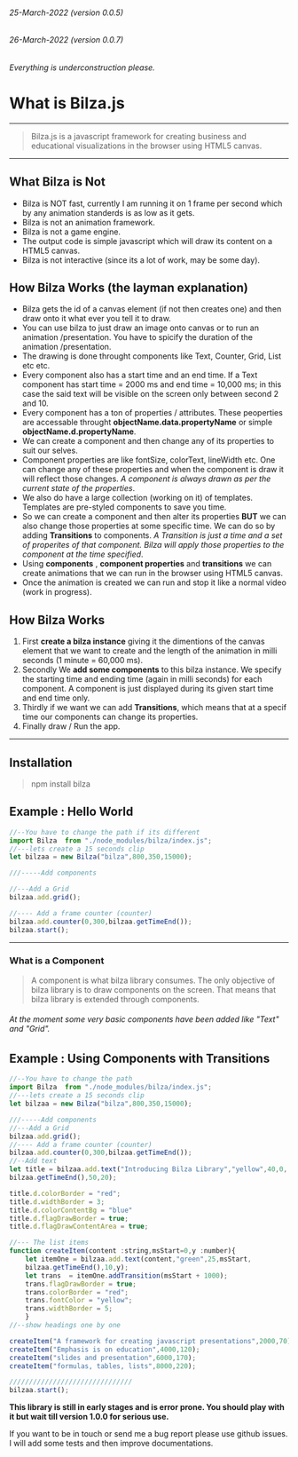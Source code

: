 ###### 25-March-2022 (version 0.0.5)
###### 26-March-2022 (version 0.0.7)
###### Everything is underconstruction please.

# What is Bilza.js

---
> Bilza.js is a javascript framework for creating business and educational visualizations in the browser using HTML5 canvas.
---


## What Bilza is Not
 - Bilza is NOT fast, currently I am running it on 1 frame per second which by any animation standerds is as low as it gets.
 - Bilza is not an animation framework.
 - Bilza is not a game engine.
 - The output code is simple javascript which will draw its content on a HTML5 canvas.
- Bilza is not interactive (since its a lot of work, may be some day).

## How Bilza Works (the layman explanation)
- Bilza gets the id of a canvas element (if not then creates one) and then draw onto it what ever you tell it to draw.
- You can use bilza to just draw an image onto canvas or to run an animation /presentation. You have to spicify the duration of the animation /presentation.
- The drawing is done throught components like Text, Counter, Grid, List etc etc.
- Every component also has a start time and an end time. If a Text component has start time = 2000 ms and end time = 10,000 ms; in this case the said text will be visible on the screen only between second 2 and 10.
- Every component has a ton of properties / attributes. These peoperties are accessable throught **objectName.data.propertyName** or simple **objectName.d.propertyName**.
- We can create a component and then change any of its properties to suit our selves.
- Component properties are like fontSize, colorText, lineWidth etc. One can change any of these properties and when the component is draw it will reflect those changes. *A component is always drawn as per the current state of the properties*. 
- We also do have a large collection (working on it) of templates. Templates are pre-styled components to save you time.
- So we can create a component and then alter its properties **BUT** we can also change those properties at some specific time. We can do so by adding **Transitions** to components. *A Transition is just a time and a set of properites of that component. Bilza will apply those properties to the component at the time specified*.
- Using **components** , **component properties** and **transitions** we can create animations that we can run in the browser using HTML5 canvas.
- Once the animation is created we can run and stop it like a normal video (work in progress).

## How Bilza Works
1. First **create a bilza instance** giving it the dimentions of the canvas element that we want to create and the length of the animation in milli seconds (1 minute = 60,000 ms).
2. Secondly We **add some components** to this bilza instance. We specify the starting time and ending time (again in milli seconds) for each component. A component is just displayed during its given start time and end time only.
3. Thirdly if we want we can add **Transitions**, which means that at a specif time our components can change its properties.
4. Finally draw / Run the app.
---
## Installation

> npm install bilza

## Example : Hello World 

```javascript
//--You have to change the path if its different
import Bilza  from "./node_modules/bilza/index.js";
//---lets create a 15 seconds clip
let bilzaa = new Bilza("bilza",800,350,15000);

///-----Add components

//---Add a Grid
bilzaa.add.grid();

//---- Add a frame counter (counter)
bilzaa.add.counter(0,300,bilzaa.getTimeEnd());
bilzaa.start();
```
---

### What is a Component 

> A component is what bilza library consumes. The only objective of bilza library is to draw components on the screen. That means that bilza library is extended through components.

###### At the moment some very basic components have been added like "Text" and "Grid".

## Example : Using Components with Transitions

```javascript
//--You have to change the path 
import Bilza  from "./node_modules/bilza/index.js";
//---lets create a 15 seconds clip
let bilzaa = new Bilza("bilza",800,350,15000);

///-----Add components
//---Add a Grid
bilzaa.add.grid();
//---- Add a frame counter (counter)
bilzaa.add.counter(0,300,bilzaa.getTimeEnd());
//--Add text
let title = bilzaa.add.text("Introducing Bilza Library","yellow",40,0,
bilzaa.getTimeEnd(),50,20);

title.d.colorBorder = "red";
title.d.widthBorder = 3;
title.d.colorContentBg = "blue"
title.d.flagDrawBorder = true;
title.d.flagDrawContentArea = true;

//--- The list items
function createItem(content :string,msStart=0,y :number){
    let itemOne = bilzaa.add.text(content,"green",25,msStart,
    bilzaa.getTimeEnd(),10,y);
    let trans  = itemOne.addTransition(msStart + 1000);
    trans.flagDrawBorder = true;
    trans.colorBorder = "red";
    trans.fontColor = "yellow";
    trans.widthBorder = 5;
    }
//--show headings one by one

createItem("A framework for creating javascript presentations",2000,70);
createItem("Emphasis is on education",4000,120);
createItem("slides and presentation",6000,170);
createItem("formulas, tables, lists",8000,220);

///////////////////////////////
bilzaa.start();

```

**This library is still in early stages and is error prone. You should play with it but wait till version 1.0.0 for serious use.**


If you want to be in touch or send me a bug report please use github issues.
I will add some tests and then improve documentations.





